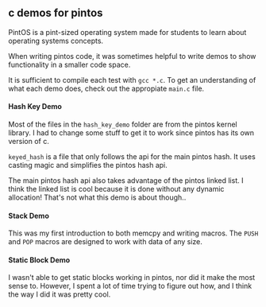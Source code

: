 ## c demos for pintos

PintOS is a pint-sized operating system made for students to learn about operating systems concepts.

When writing pintos code, it was sometimes helpful to write demos to show functionality in a smaller code space.

It is sufficient to compile each test with `gcc *.c`. To get an understanding of what each demo does, check out the appropiate `main.c` file.

#### Hash Key Demo

Most of the files in the `hash_key_demo` folder are from the pintos kernel library. I had to change some stuff to get it to work since pintos has its own version of c.

`keyed_hash` is a file that only follows the api for the main pintos hash. It uses casting magic and simplifies the pintos hash api.

The main pintos hash api also takes advantage of the pintos linked list. I think the linked list is cool because it is done without any
dynamic allocation! That's not what this demo is about though..

#### Stack Demo

This was my first introduction to both memcpy and writing macros. The `PUSH` and `POP` macros are designed to work with data of any size.

#### Static Block Demo

I wasn't able to get static blocks working in pintos, nor did it make the most sense to. However, I spent a lot of time trying to figure out how, and I think the way I did it was pretty cool.
